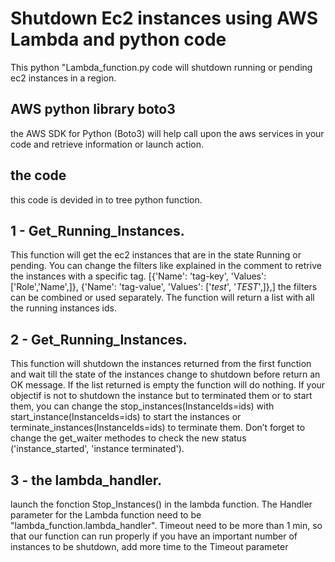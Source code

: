 # Shutdown Ec2 instances using AWS Lambda and python code

This python "Lambda_function.py code will shutdown running or pending ec2 instances in a region. 

## AWS python library boto3

the AWS SDK for Python (Boto3) will help call upon the aws services in your code and retrieve information or launch action. 

## the code

this code is devided in to tree python function.

1 - Get_Running_Instances.
  - 
  This function will get the ec2 instances that are in the state Running or pending.
  You can change the filters like explained in the comment to retrive the instances with a specific tag.
  [{'Name': 'tag-key', 'Values': ['Role','Name',]}, {'Name': 'tag-value', 'Values': ['*test*', '*TEST*',]},]
  the filters can be combined or used separately. 
  The function will return a list with all the running instances ids.

2 - Get_Running_Instances.
  -
  This function will shutdown the instances returned from the first function 
  and wait till the state of the instances change to shutdown before return an OK message.
  If the list returned is empty the function will do nothing.
  If your objectif is not to shutdown the instance but to terminated them or to start them, 
  you can change the stop_instances(InstanceIds=ids) with start_instance(InstanceIds=ids) to start the instances 
  or terminate_instances(InstanceIds=ids) to terminate them.
  Don’t forget to change the get_waiter methodes to check the new status ('instance_started', 'instance terminated').
      
3 - the lambda_handler.
  -
  launch the fonction Stop_Instances() in the lambda function.
  The Handler parameter for the Lambda function need to be "lambda_function.lambda_handler".
  Timeout need to be more than 1 min, so that our function can run properly 
  if you have an important number of instances to be shutdown, add more time to the Timeout parameter 
